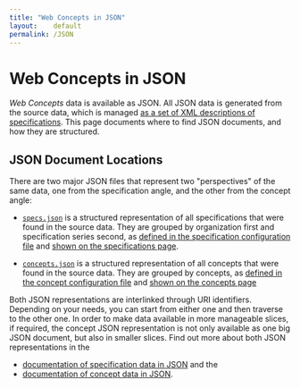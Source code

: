 ```yaml
---
title: "Web Concepts in JSON"
layout:    default
permalink: /JSON
---
```


# Web Concepts in JSON

*Web Concepts* data is available as JSON. All JSON data is generated from the source data, which is managed [as a set of XML descriptions of specifications](https://github.com/dret/webconcepts/tree/gh-pages/src/specs/). This page documents where to find JSON documents, and how they are structured.


## JSON Document Locations

There are two major JSON files that represent two "perspectives" of the same data, one from the specification angle, and the other from the concept angle:

* [`specs.json`](/specs/specs.json) is a structured representation of all specifications that were found in the source data. They are grouped by organization first and specification series second, as [defined in the specification configuration file](/src/specs.xml) and [shown on the specifications page](specs/).

* [`concepts.json`](/concepts.json) is a structured representation of all concepts that were found in the source data. They are grouped by concepts, as [defined in the concept configuration file](/concepts.xml) and [shown on the concepts page](/concepts)

Both JSON representations are interlinked through URI identifiers. Depending on your needs, you can start from either one and then traverse to the other one. In order to make data available in more manageable slices, if required, the concept JSON representation is not only available as one big JSON document, but also in smaller slices. Find out more about both JSON representations in the

* [documentation of specification data in JSON](JSON-specs) and the
* [documentation of concept data in JSON](JSON-concepts).
